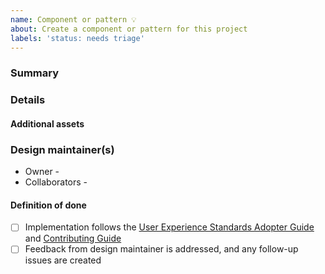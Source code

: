 ```yaml
---
name: Component or pattern 💡
about: Create a component or pattern for this project
labels: 'status: needs triage'
---
```


### Summary

<!-- Please summarise the component or pattern in one or two sentences. -->

### Details

<!-- Link to design guidance -->

#### Additional assets

<!-- Links to additional assets, for example, existing code, images, and prototypes -->

### Design maintainer(s)

- Owner -
- Collaborators -

#### Definition of done

- [ ] Implementation follows the
      [User Experience Standards Adopter Guide](https://github.ibm.com/IBMPrivateCloud/BedrockServices/blob/master/AdopterGuides/CommonUXStandardsAdoptionGuide.md#user-experience--user-interface-uxui-standards)
      and
      [Contributing Guide](https://github.com/carbon-design-system/ibm-cloud-cognitive/blob/master/.github/CONTRIBUTING.md#5-make-a-pull-request)
- [ ] Feedback from design maintainer is addressed, and any follow-up issues are
      created
